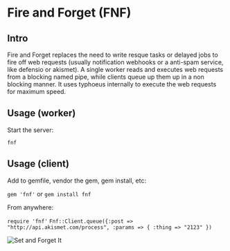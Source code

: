 # Fire and Forget (FNF)


## Intro

Fire and Forget replaces the need to write resque tasks or delayed jobs to fire off web requests (usually notification webhooks or a anti-spam service, like defensio or akismet). A single worker reads and executes web requests from a blocking named pipe, while clients queue up them up in a non blocking manner. It uses typhoeus internally to execute the web requests for maximum speed.

## Usage (worker)

Start the server:

```fnf```


## Usage (client)

Add to gemfile, vendor the gem, gem install, etc:

```gem 'fnf'``` or ```gem install fnf```

From anywhere:

```require 'fnf'```
```Fnf::Client.queue({:post => "http://api.akismet.com/process", :params => { :thing => "2123" })```


![Set and Forget It](http://naturallyalise.com/blog/wp-content/uploads/2011/03/set-it-and-forget-it-ronco-rotisserie.jpg)
